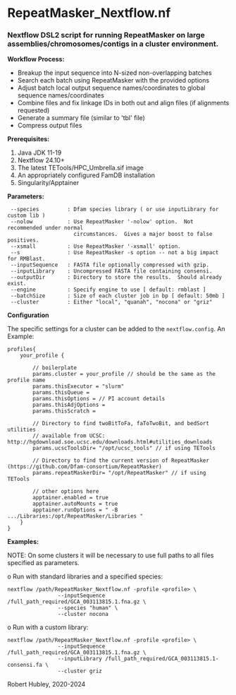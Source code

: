 # RepeatMasker_Nextflow.nf
### Nextflow DSL2 script for running RepeatMasker on large assemblies/chromosomes/contigs in a cluster environment.  

**Workflow Process:**

  - Breakup the input sequence into N-sized non-overlapping batches 
  - Search each batch using RepeatMasker with the provided options  
  - Adjust batch local output sequence names/coordinates to global sequence names/coordinates
  - Combine files and fix linkage IDs in both out and align files (if alignments requested)
  - Generate a summary file (similar to 'tbl' file)
  - Compress output files
  
**Prerequisites:**

  1. Java JDK 11-19
  2. Nextflow 24.10+
  3. The latest TETools/HPC_Umbrella.sif image
  4. An appropriately configured FamDB installation
  5. Singularity/Apptainer

**Parameters:**

     --species         : Dfam species library ( or use inputLibrary for custom lib )
     --nolow           : Use RepeatMasker '-nolow' option.  Not recommended under normal
                         circumstances.  Gives a major boost to false positives.
     --xsmall          : Use RepeatMasker '-xsmall' option.
     --s               : Use RepeatMasker -s option -- not a big impact for RMBlast.
     --inputSequence   : FASTA file optionally compressed with gzip.
     --inputLibrary    : Uncompressed FASTA file containing consensi.
     --outputDir       : Directory to store the results.  Should already exist.
     --engine          : Specify engine to use [ default: rmblast ]
     --batchSize       : Size of each cluster job in bp [ default: 50mb ]
     --cluster         : Either "local", "quanah", "nocona" or "griz"

**Configuration**

  The specific settings for a cluster can be added to the `nextflow.config`.
  An Example:
  ```
  profiles{
      your_profile {
  
          // boilerplate
          params.cluster = your_profile // should be the same as the profile name
          params.thisExecutor = "slurm"
          params.thisQueue = 
          params.thisOptions = // PI account details
          params.thisAdjOptions = 
          params.thisScratch = 

          // Directory to find twoBitToFa, faToTwoBit, and bedSort utilities
          // available from UCSC: http://hgdownload.soe.ucsc.edu/downloads.html#utilities_downloads
          params.ucscToolsDir= "/opt/ucsc_tools" // if using TETools
          
          // Directory to find the current version of RepeatMasker (https://github.com/Dfam-consortium/RepeatMasker)
          params.repeatMaskerDir= "/opt/RepeatMasker" // if using TETools
          
          // other options here
          apptainer.enabled = true
          apptainer.autoMounts = true
          apptainer.runOptions = " -B .../Libraries:/opt/RepeatMasker/Libraries "
      }
  }
  ```

**Examples:**

  NOTE: On some clusters it will be necessary to use full paths to
        all files specified as parameters.

  o Run with standard libraries and a specified species:
   
    nextflow /path/RepeatMasker_Nextflow.nf -profile <profile> \
                    --inputSequence /full_path_required/GCA_003113815.1.fna.gz \
                    --species "human" \
                    --cluster nocona

  o Run with a custom library:

    nextflow /path/RepeatMasker_Nextflow.nf -profile <profile> \
                    --inputSequence /full_path_required/GCA_003113815.1.fna.gz \
                    --inputLibrary /full_path_required/GCA_003113815.1-consensi.fa \
                    --cluster griz


Robert Hubley, 2020-2024

